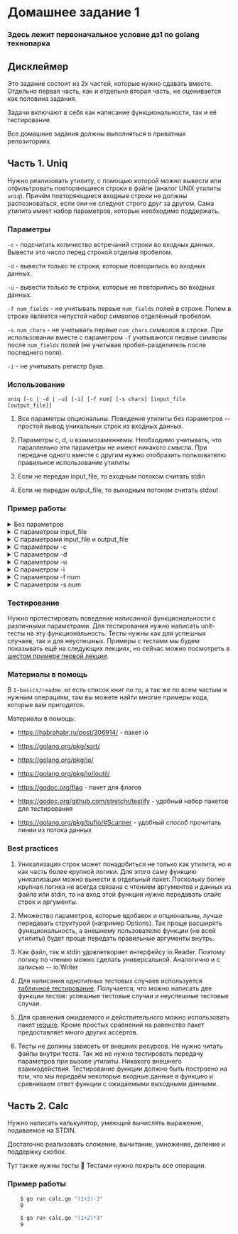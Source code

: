 # Домашнее задание 1


### Здесь лежит первоначальное условие дз1 по golang технопарка 

## Дисклеймер

Это задание состоит из 2х частей, которые нужно сдавать вместе.
Отдельно первая часть, как и отдельно вторая часть, не оценивается
как половина задания.

Задачи включают в себя как написание функциональности, так и её
тестирование.

Все домашние задания должны выполняться в приватных репозиториях.

## Часть 1. Uniq

Нужно реализовать утилиту, с помощью которой можно вывести или отфильтровать
повторяющиеся строки в файле (аналог UNIX утилиты `uniq`). Причём повторяющиеся
входные строки не должны распозноваться, если они не следуют строго друг за другом.
Сама утилита имеет набор параметров, которые необходимо поддержать.

### Параметры

`-с` - подсчитать количество встречаний строки во входных данных.
Вывести это число перед строкой отделив пробелом.

`-d` - вывести только те строки, которые повторились во входных данных.

`-u` - вывести только те строки, которые не повторились во входных данных.

`-f num_fields` - не учитывать первые `num_fields` полей в строке.
Полем в строке является непустой набор символов отделённый пробелом.

`-s num_chars` - не учитывать первые `num_chars` символов в строке.
При использовании вместе с параметром `-f` учитываются первые символы
после `num_fields` полей (не учитывая пробел-разделитель после
последнего поля).

`-i` - не учитывать регистр букв.

### Использование

`uniq [-c | -d | -u] [-i] [-f num] [-s chars] [input_file [output_file]]`

1. Все параметры опциональны. Поведения утилиты без параметров --
   простой вывод уникальных строк из входных данных.

2. Параметры c, d, u взаимозаменяемы. Необходимо учитывать,
   что параллельно эти параметры не имеют никакого смысла. При
   передаче одного вместе с другим нужно отобразить пользователю
   правильное использование утилиты

3. Если не передан input_file, то входным потоком считать stdin

4. Если не передан output_file, то выходным потоком считать stdout

### Пример работы

<details>
    <summary>Без параметров</summary>

```bash
$cat input.txt
I love music.
I love music.
I love music.

I love music of Kartik.
I love music of Kartik.
Thanks.
I love music of Kartik.
I love music of Kartik.
$cat input.txt | go run uniq.go
I love music.

I love music of Kartik.
Thanks.
I love music of Kartik.
```

</details>

<details>
    <summary>С параметром input_file</summary>

```bash
$cat input.txt
I love music.
I love music.
I love music.

I love music of Kartik.
I love music of Kartik.
Thanks.
I love music of Kartik.
I love music of Kartik.
$go run uniq.go input.txt
I love music.

I love music of Kartik.
Thanks.
I love music of Kartik.
```

</details>

<details>
    <summary>С параметрами input_file и output_file</summary>

```bash
$cat input.txt
I love music.
I love music.
I love music.

I love music of Kartik.
I love music of Kartik.
Thanks.
I love music of Kartik.
I love music of Kartik.
$go run uniq.go input.txt output.txt
$cat output.txt
I love music.

I love music of Kartik.
Thanks.
I love music of Kartik.
```

</details>

<details>
    <summary>С параметром -c</summary>

```bash
$cat input.txt
I love music.
I love music.
I love music.

I love music of Kartik.
I love music of Kartik.
Thanks.
I love music of Kartik.
I love music of Kartik.
$cat input.txt | go run uniq.go -c
3 I love music.
1 
2 I love music of Kartik.
1 Thanks.
2 I love music of Kartik.
```

</details>

<details>
    <summary>С параметром -d</summary>

```bash
$cat input.txt
I love music.
I love music.
I love music.

I love music of Kartik.
I love music of Kartik.
Thanks.
I love music of Kartik.
I love music of Kartik.
$cat input.txt | go run uniq.go -d
I love music.
I love music of Kartik.
I love music of Kartik.
```

</details>

<details>
    <summary>С параметром -u</summary>

```bash
$cat input.txt
I love music.
I love music.
I love music.

I love music of Kartik.
I love music of Kartik.
Thanks.
I love music of Kartik.
I love music of Kartik.
$cat input.txt | go run uniq.go -u

Thanks.
```

</details>

<details>
    <summary>С параметром -i</summary>

```bash
$cat input.txt
I LOVE MUSIC.
I love music.
I LoVe MuSiC.

I love MuSIC of Kartik.
I love music of kartik.
Thanks.
I love music of kartik.
I love MuSIC of Kartik.
$cat input.txt | go run uniq.go -i
I LOVE MUSIC.

I love MuSIC of Kartik.
Thanks.
I love music of kartik.
```

</details>

<details>
    <summary>С параметром -f num</summary>

```bash
$cat input.txt
We love music.
I love music.
They love music.

I love music of Kartik.
We love music of Kartik.
Thanks.
$cat input.txt | go run uniq.go -f 1
We love music.

I love music of Kartik.
Thanks.
```

</details>

<details>
    <summary>С параметром -s num</summary>

```bash
$cat input.txt
I love music.
A love music.
C love music.

I love music of Kartik.
We love music of Kartik.
Thanks.
$cat input.txt | go run uniq.go -s 1
I love music.

I love music of Kartik.
We love music of Kartik.
Thanks.
```

</details>

### Тестирование

Нужно протестировать поведение написанной функциональности
с различными параметрами. Для тестирования нужно написать unit-тесты
на эту функциональность. Тесты нужны как для успешных случаев,
так и для неуспешных. Примеры с тестами мы будем показывать ещё на
следующих лекциях, но сейчас можно посмотреть в [шестом примере первой лекции](https://github.com/go-park-mail-ru/lectures/blob/master/1-basics/6_is_sorted/sorted/sorted_test.go).

### Материалы в помощь

В `1-basics/readme.md` есть список книг по го, а так же по всем частым и нужным операциям, там вы можете найти многие примеры кода, которые вам пригодятся.

Материалы в помощь:

* https://habrahabr.ru/post/306914/ - пакет io

* https://golang.org/pkg/sort/

* https://golang.org/pkg/io/

* https://golang.org/pkg/io/ioutil/

* https://godoc.org/flag - пакет для флагов

* https://godoc.org/github.com/stretchr/testify - удобный набор
  пакетов для тестирования

* https://golang.org/pkg/bufio/#Scanner - удобный способ прочитать
  линии из потока данных

### Best practices

1. Уникализация строк может понадобиться не только как утилита,
   но и как часть более крупной логики. Для этого саму функцию
   уникализации можно вынести в отдельный пакет. Поскольку
   более крупная логика не всегда связана с чтением аргументов
   и данных из файла или stdin, то на вход этой функции нужно
   передавать слайс строк и аргументы.

2. Множество параметров, которые вдобавок и опциональны, лучше
   передавать структурой (например Options). Так проще расширять
   функциональность, а внешнему пользователю функции (не всей утилиты)
   будет проще передать правильные аргументы внутрь.

3. Как файл, так и stdin удовлетворяет интерфейсу io.Reader.
   Поэтому логику по чтению можно сделать универсальной. Аналогично
   и с записью -- io.Writer

4. Для написания однотипных тестовых случаев используется
   [табличное тестирование](https://github.com/golang/go/wiki/TableDrivenTests). Получается, что можно написать две функции
   тестов: успешные тестовые случаи и неуспешные тестовые случаи.

5. Для сравнения ожидаемого и действительного можно использовать
   пакет [require](https://godoc.org/github.com/stretchr/testify/require).
   Кроме простых сравнений на равенство пакет предоставляет много
   других ассертов.

6. Тесты не должны зависеть от внешних ресурсов. Не нужно читать
   файлы внутри теста. Так же не нужно тестировать передачу параметров
   при вызове утилиты. Никакого внешнего взаимодействия. Тестирование
   функции должно быть построено на том, что мы передаём некоторые
   входные данные в функцию и сравниваем ответ функции с ожидаемыми
   выходными данными.

## Часть 2. Calc

Нужно написать калькулятор, умеющий вычислять выражение, подаваемое на STDIN.

Достаточно реализовать сложение, вычитание, умножение, деление и поддержку скобок.

Тут также нужны тесты 🙂 Тестами нужно покрыть все операции.

### Пример работы

```bash
    $ go run calc.go "(1+2)-3"
    0

    $ go run calc.go "(1+2)*3"
    9
```
